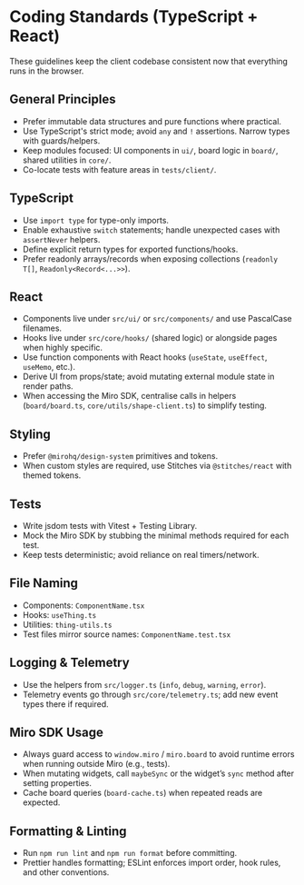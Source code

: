 # Coding Standards (TypeScript + React)

These guidelines keep the client codebase consistent now that everything runs in the browser.

## General Principles

- Prefer immutable data structures and pure functions where practical.
- Use TypeScript's strict mode; avoid `any` and `!` assertions. Narrow types with guards/helpers.
- Keep modules focused: UI components in `ui/`, board logic in `board/`, shared utilities in `core/`.
- Co-locate tests with feature areas in `tests/client/`.

## TypeScript

- Use `import type` for type-only imports.
- Enable exhaustive `switch` statements; handle unexpected cases with `assertNever` helpers.
- Define explicit return types for exported functions/hooks.
- Prefer readonly arrays/records when exposing collections (`readonly T[]`, `Readonly<Record<...>>`).

## React

- Components live under `src/ui/` or `src/components/` and use PascalCase filenames.
- Hooks live under `src/core/hooks/` (shared logic) or alongside pages when highly specific.
- Use function components with React hooks (`useState`, `useEffect`, `useMemo`, etc.).
- Derive UI from props/state; avoid mutating external module state in render paths.
- When accessing the Miro SDK, centralise calls in helpers (`board/board.ts`, `core/utils/shape-client.ts`) to simplify testing.

## Styling

- Prefer `@mirohq/design-system` primitives and tokens.
- When custom styles are required, use Stitches via `@stitches/react` with themed tokens.

## Tests

- Write jsdom tests with Vitest + Testing Library.
- Mock the Miro SDK by stubbing the minimal methods required for each test.
- Keep tests deterministic; avoid reliance on real timers/network.

## File Naming

- Components: `ComponentName.tsx`
- Hooks: `useThing.ts`
- Utilities: `thing-utils.ts`
- Test files mirror source names: `ComponentName.test.tsx`

## Logging & Telemetry

- Use the helpers from `src/logger.ts` (`info`, `debug`, `warning`, `error`).
- Telemetry events go through `src/core/telemetry.ts`; add new event types there if required.

## Miro SDK Usage

- Always guard access to `window.miro` / `miro.board` to avoid runtime errors when running outside Miro (e.g., tests).
- When mutating widgets, call `maybeSync` or the widget’s `sync` method after setting properties.
- Cache board queries (`board-cache.ts`) when repeated reads are expected.

## Formatting & Linting

- Run `npm run lint` and `npm run format` before committing.
- Prettier handles formatting; ESLint enforces import order, hook rules, and other conventions.
